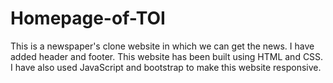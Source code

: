 # Homepage-of-TOI
This is a newspaper's clone website in which we can get the news. I have added header and footer.
This website has been built using HTML and CSS.
I have also used JavaScript and bootstrap to make this website responsive.
